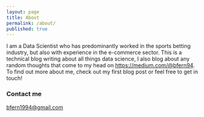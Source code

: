 ```yaml
---
layout: page
title: About
permalink: /about/
published: true
---
```


I am a Data Scientist who has predominantly worked in the sports betting industry, but also with experience in the e-commerce sector. This is a technical blog writing about all things data science, I also blog about any random thoughts that come to my head on https://medium.com/@bfern94. To find out more about me, check out my first blog post or feel free to get in touch!

### Contact me

[bfern1994@gmail.com](mailto:bfern1994@gmail.com)
